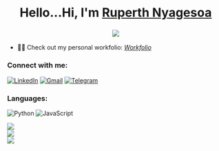 <h1 align="center">Hello...Hi, I'm <a href="https://www.linkedin.com/in/ruperth-nyagesoa" target="_blank"> Ruperth Nyagesoa </a></h1>
<h3 align="center"> <img src="https://readme-typing-svg.herokuapp.com?color=0357F7&lines=Software+Engineer+%3A)" /> </h3>

- 👨‍💻 Check out my personal workfolio: *<a href="https://pathsonthego.vercel.app" target="_blank">Workfolio</a>*

<h3 align="left">Connect with me:</h3>
<p align="left">
<a href="https://www.linkedin.com/in/ruperth-nyagesoa"><img alt="LinkedIn" src="https://img.shields.io/badge/linkedin-%230077B5.svg?style=for-the-badge&logo=linkedin&logoColor=white"/></a>
<a href="mailto:ruperthnyagesoa@gmail.com"><img alt="Gmail" src="https://img.shields.io/badge/Gmail-D14836?style=for-the-badge&logo=gmail&logoColor=white"/></a>
<a href="https://t.me/ruperthjr"><img alt="Telegram" src="https://img.shields.io/badge/Telegram-2CA5E0?style=for-the-badge&logo=telegram&logoColor=white" /></a>
</p>

<h3 align="left">Languages:</h3>
<div align="left">
<img alt="Python" src="https://img.shields.io/badge/python-%2314354C.svg?style=for-the-badge&logo=python&logoColor=white"/>
<img alt="JavaScript" src="https://img.shields.io/badge/javascript-%23323330.svg?style=for-the-badge&logo=javascript&logoColor=%23F7DF1E"/>
</div>

![](https://github-readme-stats.vercel.app/api?username=ruperthnyagesoa&theme=dark&hide_border=false&include_all_commits=false&count_private=true)<br/>
![](https://github-readme-streak-stats.herokuapp.com/?user=ruperthnyagesoa&theme=dark&hide_border=false)<br/>
![](https://github-readme-stats.vercel.app/api/top-langs/?username=ruperthnyagesoa&theme=dark&hide_border=false&include_all_commits=false&count_private=true&layout=compact)
